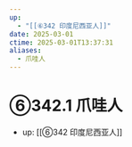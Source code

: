 ```yaml
---
up:
  - "[[⑥342 印度尼西亚人]]"
date: 2025-03-01
ctime: 2025-03-01T13:37:31
aliases:
  - 爪哇人
---
```


# ⑥342.1 爪哇人

- up: [[⑥342 印度尼西亚人]]
